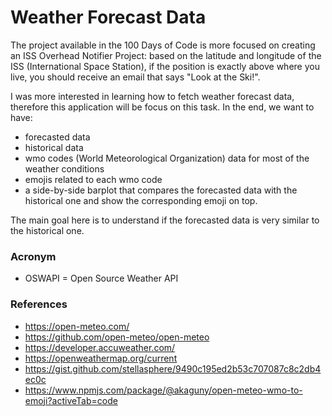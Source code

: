 # Weather Forecast Data

The project available in the 100 Days of Code is more focused on creating an ISS Overhead Notifier Project: based on the latitude and longitude of the ISS (International Space Station), if the position is exactly above where you live, you should receive an email that says "Look at the Ski!".

I was more interested in learning how to fetch weather forecast data, therefore this application will be focus on this task.
In the end, we want to have:

- forecasted data
- historical data
- wmo codes (World Meteorological Organization) data for most of the weather conditions
- emojis related to each wmo code
- a side-by-side barplot that compares the forecasted data with the historical one and show the corresponding emoji on top.

The main goal here is to understand if the forecasted data is very similar to the historical one.

### Acronym

- OSWAPI = Open Source Weather API

### References

- https://open-meteo.com/
- https://github.com/open-meteo/open-meteo
- https://developer.accuweather.com/
- https://openweathermap.org/current
- https://gist.github.com/stellasphere/9490c195ed2b53c707087c8c2db4ec0c
- https://www.npmjs.com/package/@akaguny/open-meteo-wmo-to-emoji?activeTab=code
